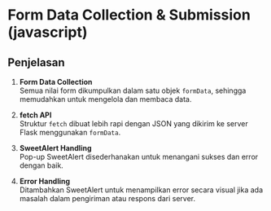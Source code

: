 











# Form Data Collection & Submission (javascript)

## Penjelasan

1. **Form Data Collection**  
   Semua nilai form dikumpulkan dalam satu objek `formData`, sehingga memudahkan untuk mengelola dan membaca data.

2. **fetch API**  
   Struktur `fetch` dibuat lebih rapi dengan JSON yang dikirim ke server Flask menggunakan `formData`.

3. **SweetAlert Handling**  
   Pop-up SweetAlert disederhanakan untuk menangani sukses dan error dengan baik.

4. **Error Handling**  
   Ditambahkan SweetAlert untuk menampilkan error secara visual jika ada masalah dalam pengiriman atau respons dari server.

